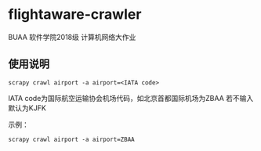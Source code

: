 # flightaware-crawler
BUAA 软件学院2018级 计算机网络大作业

## 使用说明

```
scrapy crawl airport -a airport=<IATA code>
```
IATA code为国际航空运输协会机场代码，如北京首都国际机场为ZBAA
若不输入默认为KJFK

示例：

```
scrapy crawl airport -a airport=ZBAA
```
